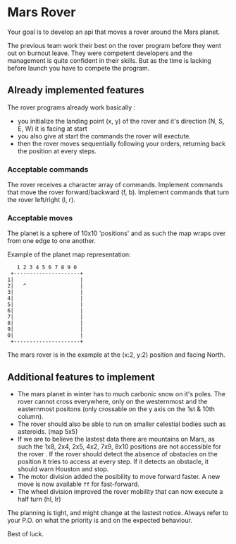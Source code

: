 # Mars Rover 

Your goal is to develop an api that moves a rover around the Mars planet.

The previous team work their best on the rover program before they went out 
on burnout leave. They were competent developers and the management is quite 
confident in their skills. But as the time is lacking before launch you have 
to compete the program.

## Already implemented features

The rover programs already work basically : 
 - you initialize the landing point (x, y) of the rover and it's direction
 (N, S, E, W) it is facing at start
 - you also give at start the commands the rover will exectute.
 - then the rover moves sequentially following your orders, returning back the 
 position at every steps.
 
### Acceptable commands

The rover receives a character array of commands.
Implement commands that move the rover forward/backward (f, b).
Implement commands that turn the rover left/right (l, r).

### Acceptable moves

The planet is a sphere of 10x10 'positions' and as such the map wraps over from 
one edge to one another. 

Example of the planet map representation:

```
   1 2 3 4 5 6 7 8 9 0
 +---------------------+
1|                     |
2|   ^                 |
3|                     |
4|                     |
5|                     |
6|                     |
7|                     |
8|                     |
9|                     |
0|                     |
 +---------------------+
```
The mars rover is in the example at the (x:2, y:2) position and facing North.

## Additional features to implement

- The mars planet in winter has to much carbonic snow on it's poles. The 
rover cannot cross everywhere, only on the westernmost and the easternmost 
positons (only crossable on the y axis on the 1st & 10th column).
- The rover should also be able to run on smaller celestial bodies such as 
asteroids. (map 5x5)
- If we are to believe the lastest data there are mountains on Mars, as such 
the 1x8, 2x4, 2x5, 4x2, 7x9, 8x10 positions are not accessible for the rover
. If the rover should detect the absence of obstacles on the position it 
tries to access at every step. If it detects an obstacle, it should warn 
Houston and stop.
- The motor division added the posibility to move forward faster. A new move
 is now available `ff` for fast-forward.
- The wheel division improved the rover mobility that can now execute a half 
turn (hl, lr)

The planning is tight, and might change at the lastest notice. Always refer 
to your P.O. on what the priority is and on the expected behaviour.

Best of luck.
